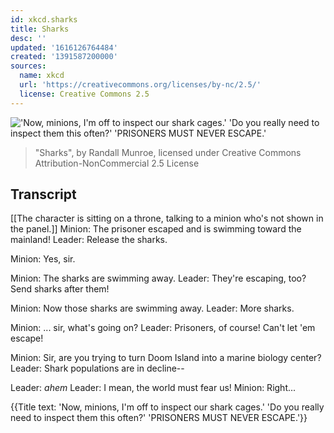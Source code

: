 ```yaml
---
id: xkcd.sharks
title: Sharks
desc: ''
updated: '1616126764484'
created: '1391587200000'
sources:
  name: xkcd
  url: 'https://creativecommons.org/licenses/by-nc/2.5/'
  license: Creative Commons 2.5
---
```

!['Now, minions, I'm off to inspect our shark cages.' 'Do you really need to inspect them this often?' 'PRISONERS MUST NEVER ESCAPE.'](https://imgs.xkcd.com/comics/sharks.png)
> "Sharks", by Randall Munroe, licensed under Creative Commons Attribution-NonCommercial 2.5 License

## Transcript
[[The character is sitting on a throne, talking to a minion who's not shown in the panel.]]
Minion: The prisoner escaped and is swimming toward the mainland!
Leader: 
Release the sharks.

Minion: Yes, sir.

Minion: The sharks are swimming away.
Leader: They're escaping, too? Send sharks after them!

Minion: Now 
those
 sharks are swimming away.
Leader: 
More sharks.

Minion: ... sir, what's going on?
Leader: Prisoners, of course! Can't let 'em escape!

Minion: Sir, are you trying to turn Doom Island into a marine biology center?
Leader: 
Shark populations are in decline--

Leader: *ahem*
Leader: I mean, the world must fear us!
Minion: Right...

{{Title text: 'Now, minions, I'm off to inspect our shark cages.' 'Do you really need to inspect them this often?' 'PRISONERS MUST NEVER ESCAPE.'}}
